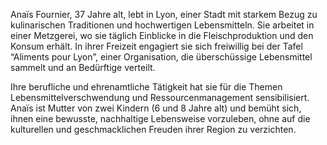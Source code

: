 Anaïs Fournier, 37 Jahre alt, lebt in Lyon, einer Stadt mit starkem Bezug zu kulinarischen Traditionen und hochwertigen Lebensmitteln.
Sie arbeitet in einer Metzgerei, wo sie täglich Einblicke in die Fleischproduktion und den Konsum erhält.
In ihrer Freizeit engagiert sie sich freiwillig bei der Tafel “Aliments pour Lyon”, einer Organisation, die überschüssige Lebensmittel sammelt und an Bedürftige verteilt.

Ihre berufliche und ehrenamtliche Tätigkeit hat sie für die Themen Lebensmittelverschwendung und Ressourcenmanagement sensibilisiert.
Anaïs ist Mutter von zwei Kindern (6 und 8 Jahre alt) und bemüht sich, ihnen eine bewusste, nachhaltige Lebensweise vorzuleben, ohne auf die kulturellen und geschmacklichen Freuden ihrer Region zu verzichten.
